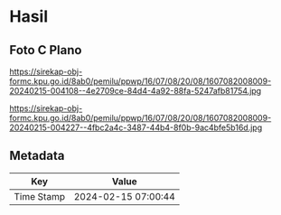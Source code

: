 # Hasil

## Foto C Plano

https://sirekap-obj-formc.kpu.go.id/8ab0/pemilu/ppwp/16/07/08/20/08/1607082008009-20240215-004108--4e2709ce-84d4-4a92-88fa-5247afb81754.jpg

https://sirekap-obj-formc.kpu.go.id/8ab0/pemilu/ppwp/16/07/08/20/08/1607082008009-20240215-004227--4fbc2a4c-3487-44b4-8f0b-9ac4bfe5b16d.jpg


## Metadata

| Key        | Value               |
| ---------- | ------------------- |
| Time Stamp | 2024-02-15 07:00:44 |



